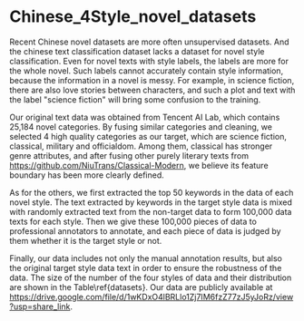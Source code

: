 # Chinese_4Style_novel_datasets
Recent Chinese novel datasets are more often unsupervised datasets. And the chinese text classification dataset lacks a dataset for novel style classification. 
Even for novel texts with style labels, the labels are more for the whole novel. 
Such labels cannot accurately contain style information, because the information in a novel is messy. 
For example, in science fiction, there are also love stories between characters, and such a plot and text with the label "science fiction" will bring some confusion to the training.

Our original text data was obtained from Tencent AI Lab, which contains 25,184 novel categories. By fusing similar categories and cleaning, we selected 4 high quality categories as our target, which are science fiction, classical, military and officialdom. Among them, classical has stronger genre attributes, and after fusing other purely literary texts  from https://github.com/NiuTrans/Classical-Modern, we believe its feature boundary has been more clearly defined.

As for the others, we first extracted the top 50 keywords in the data of each novel style. The text extracted by keywords in the target style data is mixed with randomly extracted text from the non-target data to form 100,000 data texts for each style. Then we give these 100,000 pieces of data to professional annotators to annotate, and each piece of data is judged by them whether it is the target style or not.

Finally, our data includes not only the manual annotation results, but also the original target style data text in order to ensure the robustness of the data. The size of the number of the four styles of data and their distribution are shown in the Table\ref{datasets}. Our data are publicly available at https://drive.google.com/file/d/1wKDxO4lBRLlo1Zj7IM6fzZ77zJ5yJoRz/view?usp=share_link.
